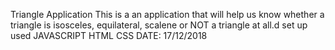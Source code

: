 Triangle Application
This is a an application that will help us know whether a triangle is isosceles, equilateral, scalene or NOT a triangle at all.d
set up used
JAVASCRIPT
HTML
CSS
DATE: 17/12/2018